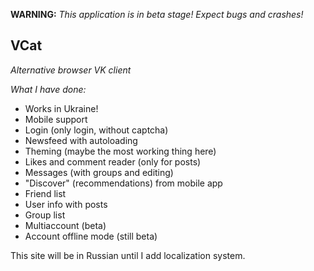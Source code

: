**WARNING:** _This application is in beta stage! Expect bugs and crashes!_

## VCat

*Alternative browser VK client*

*What I have done:*
- Works in Ukraine!
- Mobile support
- Login (only login, without captcha)
- Newsfeed with autoloading
- Theming (maybe the most working thing here)
- Likes and comment reader (only for posts)
- Messages (with groups and editing)
- "Discover" (recommendations) from mobile app
- Friend list
- User info with posts 
- Group list
- Multiaccount (beta)
- Account offline mode (still beta)

This site will be in Russian until I add localization system.